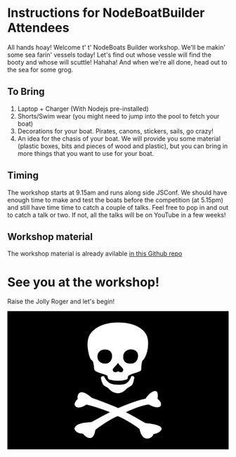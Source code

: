 # Instructions for NodeBoatBuilder Attendees

All hands hoay! Welcome t' t' NodeBoats Builder workshop. We'll be makin' some sea farin' vessels today! Let's find out whose vessle will find the booty and whose will scuttle! Hahaha! And when we're all done, head out to the sea for some grog.

## To Bring

1. Laptop + Charger (With Nodejs pre-installed)
2. Shorts/Swim wear (you might need to jump into the pool to fetch your boat)
3. Decorations for your boat. Pirates, canons, stickers, sails, go crazy!
4. An idea for the chasis of your boat. We will provide you some material (plastic boxes, bits and pieces of wood and plastic), but you can bring in more things that you want to use for your boat.


## Timing

The workshop starts at 9.15am and runs along side JSConf. We should have enough time to make and test the boats before the competition (at 5.15pm) and still have time time to catch a couple of talks. Feel free to pop in and out to catch a talk or two. If not, all the talks will be on YouTube in a few weeks!


## Workshop material

The workshop material is already avilable [in this Github repo](https://github.com/notthetup/nodeboatbuilder)


# See you at the workshop!

Raise the Jolly Roger and let's begin!

![Jolly Roger](img/jollyroger.jpg)